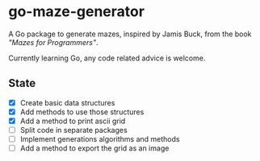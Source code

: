 # go-maze-generator

A Go package to generate mazes, inspired by Jamis Buck, from the book *"Mazes for Programmers"*.

Currently learning Go, any code related advice is welcome.

## State
- [x] Create basic data structures
- [x] Add methods to use those structures
- [x] Add a method to print ascii grid
- [ ] Split code in separate packages
- [ ] Implement generations algorithms and methods
- [ ] Add a method to export the grid as an image

